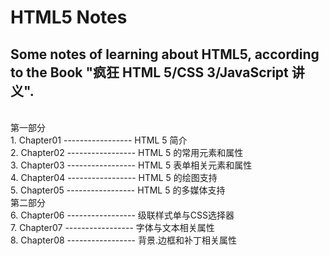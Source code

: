 # HTML5 Notes
Some notes of learning about HTML5, according to the Book "疯狂 HTML 5/CSS 3/JavaScript 讲义".
---
<br> 第一部分
<br>1. Chapter01 ----------------- HTML 5 简介
<br>2. Chapter02 ----------------- HTML 5 的常用元素和属性
<br>3. Chapter03 ----------------- HTML 5 表单相关元素和属性
<br>4. Chapter04 ----------------- HTML 5 的绘图支持
<br>5. Chapter05 ----------------- HTML 5 的多媒体支持
<br> 第二部分
<br>6. Chapter06 ----------------- 级联样式单与CSS选择器
<br>7. Chapter07 ----------------- 字体与文本相关属性
<br>8. Chapter08 ----------------- 背景.边框和补丁相关属性
